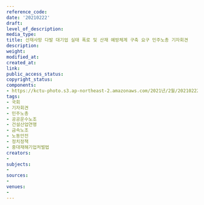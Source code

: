 ```yaml
---
reference_code: 
date: '20210222'
draft: 
level_of_description: 
media_type: 
title: 산재사망 다발 대기업 실태 폭로 및 산재 예방체계 구축 요구 민주노총 기자회견
description: 
weight: 
modified_at: 
created_at: 
link: 
public_access_status: 
copyright_status: 
components:
- https://kctu-photo.s3.ap-northeast-2.amazonaws.com/2021년/2월/20210222-산재사망+다발+대기업+실태+폭로+및+산재+예방체계+구축+요구+민주노총+기자회견_국회_기자회견_민주노총_공공운수노조_건설산업연맹_금속노조_노동안전_정치정책_중대재해기업처벌법/_1DX1967.jpg
tags:
- 국회
- 기자회견
- 민주노총
- 공공운수노조
- 건설산업연맹
- 금속노조
- 노동안전
- 정치정책
- 중대재해기업처벌법
creators:
- 
subjects:
- 
sources:
- 
venues:
- 
---
```

